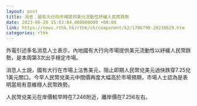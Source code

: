 ```yaml
---
layout: post
title: 消息：國有大行向市場提供美元流動性紓緩人民幣跌勢
date: 2023-06-29 15:03:04.000000000 +08:00
link: https://news.rthk.hk/rthk/ch/component/k2/1706790-20230629.htm
categories: rthk
---
```


外電引述多名消息人士表示，內地國有大行向市場提供美元流動性以紓緩人民幣跌勢，是本周第3次出手穩定市場。

消息人士說，國有大行在市場上沽售美元，阻止即期人民幣兌美元過快跌穿7.25兌1美元關口。今早人民幣兌美元中間價再度大幅高於市場預期，市場人士認為是表明當局有意維穩人民幣跌勢。

人民幣兌美元在岸價較早時在7.246附近，離岸價在7.256左右。
